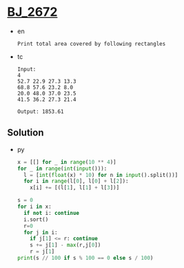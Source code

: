 # [BJ_2672](https://acmicpc.net/problem/2672)

* en

  ```en
  Print total area covered by following rectangles
  ```

* tc

  ```tc
  Input:
  4
  52.7 22.9 27.3 13.3
  68.8 57.6 23.2 8.0
  20.0 48.0 37.0 23.5
  41.5 36.2 27.3 21.4

  Output: 1853.61
  ```

## Solution

* py

  ```py
  x = [[] for _ in range(10 ** 4)]
  for _ in range(int(input())):
    l = [int(float(x) * 10) for n in input().split())]
    for i in range(l[0], l[0] + l[2]):
      x[i] += [(l[1], l[1] + l[3])]

  s = 0
  for i in x:
    if not i: continue
    i.sort()
    r=0
    for j in i:
      if j[1] <= r: continue
      s += j[1] - max(r,j[0])
      r = j[1]
  print(s // 100 if s % 100 == 0 else s / 100)
  ```
